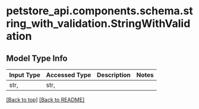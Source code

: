 <a name="top"></a>
<a id="StringWithValidation"></a>
# petstore_api.components.schema.string_with_validation.StringWithValidation

## Model Type Info
Input Type | Accessed Type | Description | Notes
------------ | ------------- | ------------- | -------------
str,  | str,  |  | 

[[Back to top]](#top) [[Back to README]](../../../README.md)
